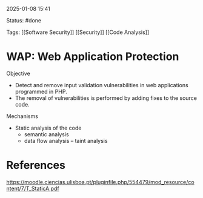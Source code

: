 2025-01-08 15:41

Status: #done 

Tags: [[Software Security]] [[Security]] [[Code Analysis]] 

# WAP: Web Application Protection

Objective
- Detect and remove input validation vulnerabilities in web applications programmed in PHP.
- The removal of vulnerabilities is performed by adding fixes to the source code.

Mechanisms
- Static analysis of the code
	- semantic analysis
	- data flow analysis – taint analysis

# References

https://moodle.ciencias.ulisboa.pt/pluginfile.php/554479/mod_resource/content/7/T_StaticA.pdf